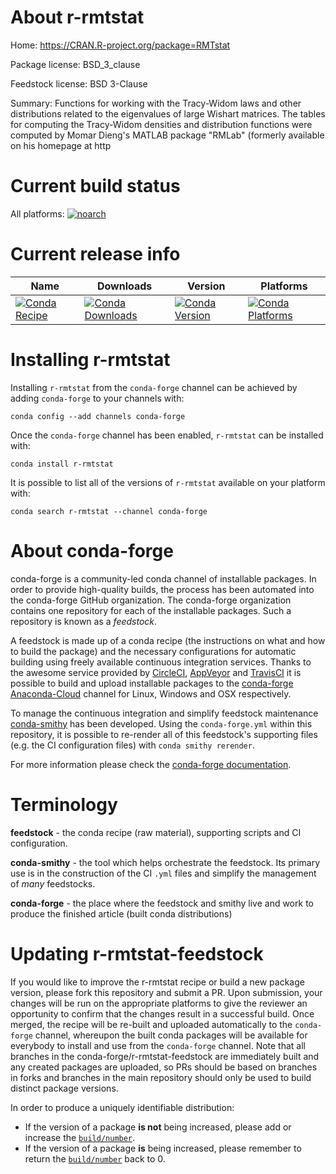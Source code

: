 About r-rmtstat
===============

Home: https://CRAN.R-project.org/package=RMTstat

Package license: BSD_3_clause

Feedstock license: BSD 3-Clause

Summary: Functions for working with the Tracy-Widom laws and other distributions  related to the eigenvalues of large Wishart matrices. The tables for computing the Tracy-Widom densities and distribution functions were computed by Momar Dieng's MATLAB package "RMLab" (formerly available on his homepage at  http



Current build status
====================

All platforms:
[![noarch](https://img.shields.io/circleci/project/github/conda-forge/r-rmtstat-feedstock/master.svg?label=noarch)](https://circleci.com/gh/conda-forge/r-rmtstat-feedstock)

Current release info
====================

| Name | Downloads | Version | Platforms |
| --- | --- | --- | --- |
| [![Conda Recipe](https://img.shields.io/badge/recipe-r--rmtstat-green.svg)](https://anaconda.org/conda-forge/r-rmtstat) | [![Conda Downloads](https://img.shields.io/conda/dn/conda-forge/r-rmtstat.svg)](https://anaconda.org/conda-forge/r-rmtstat) | [![Conda Version](https://img.shields.io/conda/vn/conda-forge/r-rmtstat.svg)](https://anaconda.org/conda-forge/r-rmtstat) | [![Conda Platforms](https://img.shields.io/conda/pn/conda-forge/r-rmtstat.svg)](https://anaconda.org/conda-forge/r-rmtstat) |

Installing r-rmtstat
====================

Installing `r-rmtstat` from the `conda-forge` channel can be achieved by adding `conda-forge` to your channels with:

```
conda config --add channels conda-forge
```

Once the `conda-forge` channel has been enabled, `r-rmtstat` can be installed with:

```
conda install r-rmtstat
```

It is possible to list all of the versions of `r-rmtstat` available on your platform with:

```
conda search r-rmtstat --channel conda-forge
```


About conda-forge
=================

conda-forge is a community-led conda channel of installable packages.
In order to provide high-quality builds, the process has been automated into the
conda-forge GitHub organization. The conda-forge organization contains one repository
for each of the installable packages. Such a repository is known as a *feedstock*.

A feedstock is made up of a conda recipe (the instructions on what and how to build
the package) and the necessary configurations for automatic building using freely
available continuous integration services. Thanks to the awesome service provided by
[CircleCI](https://circleci.com/), [AppVeyor](https://www.appveyor.com/)
and [TravisCI](https://travis-ci.org/) it is possible to build and upload installable
packages to the [conda-forge](https://anaconda.org/conda-forge)
[Anaconda-Cloud](https://anaconda.org/) channel for Linux, Windows and OSX respectively.

To manage the continuous integration and simplify feedstock maintenance
[conda-smithy](https://github.com/conda-forge/conda-smithy) has been developed.
Using the ``conda-forge.yml`` within this repository, it is possible to re-render all of
this feedstock's supporting files (e.g. the CI configuration files) with ``conda smithy rerender``.

For more information please check the [conda-forge documentation](https://conda-forge.org/docs/).

Terminology
===========

**feedstock** - the conda recipe (raw material), supporting scripts and CI configuration.

**conda-smithy** - the tool which helps orchestrate the feedstock.
                   Its primary use is in the construction of the CI ``.yml`` files
                   and simplify the management of *many* feedstocks.

**conda-forge** - the place where the feedstock and smithy live and work to
                  produce the finished article (built conda distributions)


Updating r-rmtstat-feedstock
============================

If you would like to improve the r-rmtstat recipe or build a new
package version, please fork this repository and submit a PR. Upon submission,
your changes will be run on the appropriate platforms to give the reviewer an
opportunity to confirm that the changes result in a successful build. Once
merged, the recipe will be re-built and uploaded automatically to the
`conda-forge` channel, whereupon the built conda packages will be available for
everybody to install and use from the `conda-forge` channel.
Note that all branches in the conda-forge/r-rmtstat-feedstock are
immediately built and any created packages are uploaded, so PRs should be based
on branches in forks and branches in the main repository should only be used to
build distinct package versions.

In order to produce a uniquely identifiable distribution:
 * If the version of a package **is not** being increased, please add or increase
   the [``build/number``](https://conda.io/docs/user-guide/tasks/build-packages/define-metadata.html#build-number-and-string).
 * If the version of a package **is** being increased, please remember to return
   the [``build/number``](https://conda.io/docs/user-guide/tasks/build-packages/define-metadata.html#build-number-and-string)
   back to 0.
